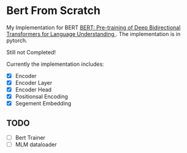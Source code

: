 # Bert From Scratch
My Implementation for BERT [BERT: Pre-training of Deep Bidirectional Transformers for Language Understanding
](https://arxiv.org/abs/1810.04805). The implementation is in pytorch.

Still not Completed!

Currently the implementation includes:

- [x] Encoder
- [x] Encoder Layer
- [x] Encoder Head
- [x] Positionsal Encoding
- [x] Segement Embedding 

## TODO
- [ ] Bert Trainer
- [ ] MLM dataloader
